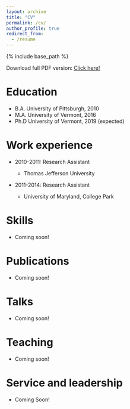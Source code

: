 ```yaml
---
layout: archive
title: "CV"
permalink: /cv/
author_profile: true
redirect_from:
  - /resume
---
```


{% include base_path %}

Download full PDF version: <a href="https://philipspechler.github.io/files/Philip_Spechler_CV_October2018.pdf"> Click here!</a>

Education
======
* B.A. University of Pittsburgh, 2010
* M.A. University of Vermont, 2016
* Ph.D University of Vermont, 2019 (expected)

Work experience
======
* 2010-2011: Research Assistant
  * Thomas Jefferson University
  
* 2011-2014: Research Assistant
  * University of Maryland, College Park
  
Skills
======
* Coming soon!

Publications
======
* Coming soon!
  
Talks
======
* Coming soon!

Teaching
======
* Coming soon!

Service and leadership
======
* Coming Soon!

